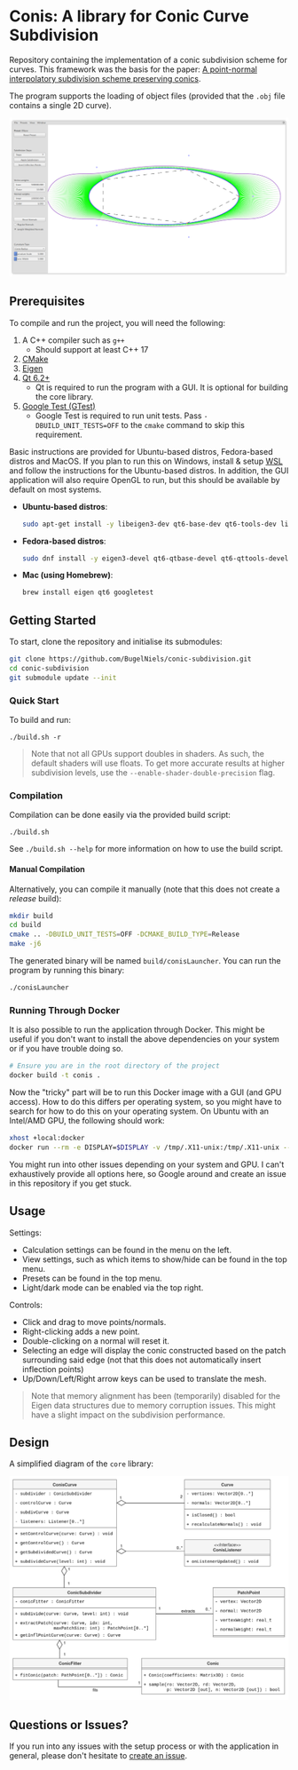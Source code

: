 # Conis: A library for Conic Curve Subdivision

Repository containing the implementation of a conic subdivision scheme for curves. This framework was the basis for the paper: [A point-normal interpolatory subdivision scheme preserving conics](https://doi.org/10.1016/j.cagd.2024.102347).

The program supports the loading of object files (provided that the `.obj` file contains a single 2D curve).

![CONIS GUI](assets/conis_screenshot.png)

## Prerequisites

To compile and run the project, you will need the following:

1. A C++ compiler such as `g++`
    - Should support at least C++ 17
2. [CMake](https://cmake.org/)
3. [Eigen](https://eigen.tuxfamily.org/index.php?title=Main_Page)
4. [Qt 6.2+](https://www.qt.io/)
    - Qt is required to run the program with a GUI. It is optional for building the core library.
6. [Google Test (GTest)](https://github.com/google/googletest)
    - Google Test is required to run unit tests. Pass `-DBUILD_UNIT_TESTS=OFF` to the `cmake` command to skip this requirement.

 Basic instructions are provided for Ubuntu-based distros, Fedora-based distros and MacOS. If you plan to run this on Windows, install & setup [WSL](https://learn.microsoft.com/en-us/windows/wsl/install) and follow the instructions for the Ubuntu-based distros.
In addition, the GUI application will also require OpenGL to run, but this should be available by default on most systems.

- **Ubuntu-based distros**:

     ```bash
     sudo apt-get install -y libeigen3-dev qt6-base-dev qt6-tools-dev libgtest-dev
     ```

- **Fedora-based distros**:

     ```bash
     sudo dnf install -y eigen3-devel qt6-qtbase-devel qt6-qttools-devel gtest-devel
     ```

- **Mac (using Homebrew)**:

     ```bash
     brew install eigen qt6 googletest
     ```

## Getting Started

To start, clone the repository and initialise its submodules:

```bash
git clone https://github.com/BugelNiels/conic-subdivision.git
cd conic-subdivision
git submodule update --init
```

### Quick Start

To build and run:

```shell
./build.sh -r
```

> Note that not all GPUs support doubles in shaders. As such, the default shaders will use floats. To get more accurate results at higher subdivision levels, use the `--enable-shader-double-precision` flag.

### Compilation

Compilation can be done easily via the provided build script:

```shell
./build.sh
```

See `./build.sh --help` for more information on how to use the build script.

#### Manual Compilation

Alternatively, you can compile it manually (note that this does not create a _release_ build):

```bash
mkdir build
cd build
cmake .. -DBUILD_UNIT_TESTS=OFF -DCMAKE_BUILD_TYPE=Release
make -j6
```

The generated binary will be named `build/conisLauncher`. You can run the program by running this binary:

```sh
./conisLauncher
```

### Running Through Docker

It is also possible to run the application through Docker. This might be useful if you don't want to install the above dependencies on your system or if you have trouble doing so.

```bash
# Ensure you are in the root directory of the project
docker build -t conis .
```

Now the "tricky" part will be to run this Docker image with a GUI (and GPU access). How to do this differs per operating system, so you might have to search for how to do this on your operating system. On Ubuntu with an Intel/AMD GPU, the following should work:

```bash
xhost +local:docker
docker run --rm -e DISPLAY=$DISPLAY -v /tmp/.X11-unix:/tmp/.X11-unix --device /dev/dri conis:latest
```

You might run into other issues depending on your system and GPU. I can't exhaustively provide all options here, so Google around and create an issue in this repository if you get stuck.

## Usage

Settings:

- Calculation settings can be found in the menu on the left.
- View settings, such as which items to show/hide can be found in the top menu.
- Presets can be found in the top menu.
- Light/dark mode can be enabled via the top right.

Controls:

- Click and drag to move points/normals.
- Right-clicking adds a new point.
- Double-clicking on a normal will reset it.
- Selecting an edge will display the conic constructed based on the patch surrounding said edge (not that this does not automatically insert inflection points)
- Up/Down/Left/Right arrow keys can be used to translate the mesh.

> Note that memory alignment has been (temporarily) disabled for the Eigen data structures due to memory corruption issues. This might have a slight impact on the subdivision performance.

## Design

A simplified diagram of the `core` library:

![UML Diagram CONIS](assets/conis-uml.png)

## Questions or Issues?

If you run into any issues with the setup process or with the application in general, please don't hesitate to [create an issue](https://github.com/BugelNiels/conic-subdivision/issues/new/choose).
